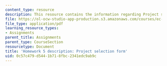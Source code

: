 ```yaml
---
content_type: resource
description: This resource contains the information regarding Project selection form.
file: https://ol-ocw-studio-app-production.s3.amazonaws.com/courses/ec-701j-d-lab-i-development-fall-2009/0c57c479d5441b718fbc2341edc9ab9c_MITEC_701JF09_hw5.pdf
file_type: application/pdf
learning_resource_types:
- Assignments
parent_title: Assignments
parent_type: CourseSection
resourcetype: Document
title: 'Homework 5 description: Project selection form'
uid: 0c57c479-d544-1b71-8fbc-2341edc9ab9c
---
```

